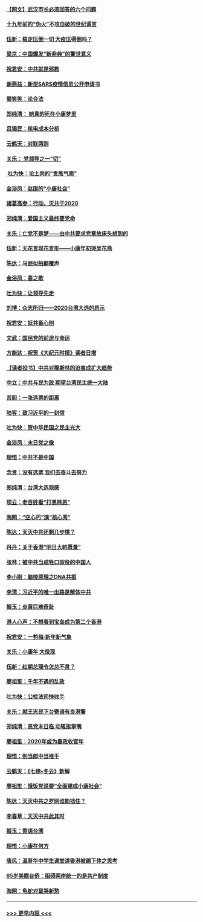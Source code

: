 #### [【网文】武汉市长必须回答的六个问题](../pages/nsc993/n11813848.md?t=01231231) 
#### [十九年前的“伪火”不攻自破的世纪谎言](../pages/nsc993/n11813238.md?t=01231231) 
#### [伍新：稳定压倒一切 大疫压得倒吗？](../pages/nsc993/n11812634.md?t=01231231) 
#### [梁京：中国爆发“新非典”的警世意义](../pages/nsc993/n11812554.md?t=01231231) 
#### [祝君安：中共就是邪教](../pages/nsc993/n11812431.md?t=01231231) 
#### [谢燕益：新型SARS疫情信息公开申请书](../pages/nsc993/n11808840.md?t=01231231) 
#### [蜀笑笑：论合法](../pages/nsc993/n11808064.md?t=01231231) 
#### [郑纯清： 她真的死在小康梦里](../pages/nsc993/n11806623.md?t=01231231) 
#### [吕锡民：核电成本分析](../pages/nsc993/n11806284.md?t=01231231) 
#### [云鹤天：对联两则](../pages/nsc993/n11805957.md?t=01231231) 
#### [关乐： 党领导之一“切”](../pages/nsc993/n11804505.md?t=01231231) 
#### [ 吐为快：论土共的“贵族气质”](../pages/nsc993/n11804490.md?t=01231231) 
#### [金浴凤：赵国的“小康社会”](../pages/nsc993/n11804452.md?t=01231231) 
#### [诸葛高参：行动，灭共于2020](../pages/nsc993/n11804120.md?t=01231231) 
#### [郑纯清：爱国主义最终要党命](../pages/nsc993/n11802197.md?t=01231231) 
#### [关乐：亡党不是梦——由中共要求党章放床头想到的](../pages/nsc993/n11802156.md?t=01231231) 
#### [伍新：无花言现花言形——小康年初哭吴花燕](../pages/nsc993/n11800044.md?t=01231231) 
#### [陈达：马屁似拍颠覆声](../pages/nsc993/n11800010.md?t=01231231) 
#### [金浴凤：春之歌](../pages/nsc993/n11797687.md?t=01231231) 
#### [吐为快：让领导先走](../pages/nsc993/n11797512.md?t=01231231) 
#### [刘博：众志所归——2020台湾大选的启示](../pages/nsc993/n11796878.md?t=01231231) 
#### [祝君安：妖共畜心剖](../pages/nsc993/n11794273.md?t=01231231) 
#### [文武：国民党的前途与命运](../pages/nsc993/n11794198.md?t=01231231) 
#### [方能达：祝贺《大纪元时报》读者日增](../pages/nsc993/n11793807.md?t=01231231) 
#### [【读者投书】中共对穆斯林的迫害成扩大趋势](../pages/nsc993/n11791371.md?t=01231231) 
#### [中立：中共与民为敌 期望台湾民主统一大陆](../pages/nsc993/n11790392.md?t=01231231) 
#### [苦胆：一张选票的距离](../pages/nsc993/n11788914.md?t=01231231) 
#### [陆客：致习近平的一封信](../pages/nsc993/n11788867.md?t=01231231) 
#### [吐为快：贺中华民国之民主光大](../pages/nsc993/n11788618.md?t=01231231) 
#### [金浴凤：末日党之像](../pages/nsc993/n11787475.md?t=01231231) 
#### [理悟：中共不是中国](../pages/nsc993/n11787463.md?t=01231231) 
#### [念贲：没有选票  我们去奋斗去努力](../pages/nsc993/n11787398.md?t=01231231) 
#### [郑纯清：台湾大选观感](../pages/nsc993/n11786210.md?t=01231231) 
#### [项云：老百姓看“打黑除恶”](../pages/nsc993/n11785398.md?t=01231231) 
#### [海网：“空心朽”演“核心秀”](../pages/nsc993/n11783874.md?t=01231231) 
#### [陈达：天灭中共还剩几步棋？](../pages/nsc993/n11783719.md?t=01231231) 
#### [丹丹：关于香港“明日大屿愿景”](../pages/nsc993/n11783273.md?t=01231231) 
#### [张林：被中共当成牲口奴役的中国人](../pages/nsc993/n11782397.md?t=01231231) 
#### [李小刚：脑控原理之DNA共振](../pages/nsc993/n11780962.md?t=01231231) 
#### [李清：习近平的唯一出路是解体中共](../pages/nsc993/n11780866.md?t=01231231) 
#### [振玉：炎黄巨难奇耻](../pages/nsc993/n11779632.md?t=01231231) 
#### [港人心声：不想看到宝岛成为第二个香港](../pages/nsc993/n11778817.md?t=01231231) 
#### [祝君安：一剪梅‧新年新气象](../pages/nsc993/n11776340.md?t=01231231) 
#### [关乐：小康年 大役现](../pages/nsc993/n11774213.md?t=01231231) 
#### [伍新：红朝总理令怎总不灵？](../pages/nsc993/n11770813.md?t=01231231) 
#### [廖祖笙：千年不遇的乱政](../pages/nsc993/n11770373.md?t=01231231) 
#### [吐为快：公检法司快收手](../pages/nsc993/n11770359.md?t=01231231) 
#### [关乐：就王志民下台寄语有良港警](../pages/nsc993/n11769903.md?t=01231231) 
#### [郑纯清：恶党末日临 动辄挨掌嘴](../pages/nsc993/n11769356.md?t=01231231) 
#### [廖祖笙：2020年或为暴政收官年](../pages/nsc993/n11768216.md?t=01231231) 
#### [理悟：别当郎中当推手](../pages/nsc993/n11768243.md?t=01231231) 
#### [云鹤天：《七律▪冬云》新解](../pages/nsc993/n11768204.md?t=01231231) 
#### [廖祖笙：饿饭党说要“全面建成小康社会”](../pages/nsc993/n11767482.md?t=01231231) 
#### [陈达：天灭中共之罗网谁能挡住？](../pages/nsc993/n11767465.md?t=01231231) 
#### [李春草：天灭中共此其时](../pages/nsc993/n11767452.md?t=01231231) 
#### [振玉：寄语台湾](../pages/nsc993/n11767432.md?t=01231231) 
#### [理悟：小康在何方](../pages/nsc993/n11767394.md?t=01231231) 
#### [唐风：温哥华中学生课堂讲香港被踢下体之思考](../pages/nsc993/n11766848.md?t=01231231) 
#### [85岁美籍台侨：阻碍两岸统一的是共产制度](../pages/nsc993/n11765043.md?t=01231231) 
#### [海网：龟蛇对鼠哭新愁](../pages/nsc993/n11764895.md?t=01231231) 

----
#### [ >>> 更早内容 <<< ](../indexes/nsc993-earlier.md)
